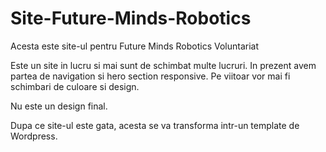 # Site-Future-Minds-Robotics
 Acesta este site-ul pentru Future Minds Robotics Voluntariat

 Este un site in lucru si mai sunt de schimbat multe lucruri. In prezent avem partea de navigation si hero section responsive. Pe viitoar vor mai fi schimbari de culoare si design.

 Nu este un design final.

Dupa ce site-ul este gata, acesta se va transforma intr-un template de Wordpress.
